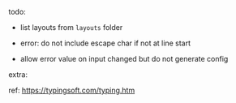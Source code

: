 todo:

- list layouts from `layouts` folder

- error: do not include escape char if not at line start

- allow error value on input changed but do not generate config


extra:

ref: https://typingsoft.com/typing.htm
